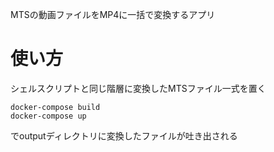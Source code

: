 MTSの動画ファイルをMP4に一括で変換するアプリ

# 使い方
シェルスクリプトと同じ階層に変換したMTSファイル一式を置く  

```
docker-compose build
docker-compose up
```

でoutputディレクトリに変換したファイルが吐き出される
